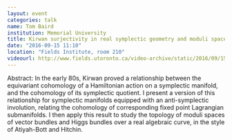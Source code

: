 ```yaml
---
layout: event
categories: talk
name: Tom Baird
institution: Memorial University
title: Kirwan surjectivity in real symplectic geometry and moduli spaces of vector bundles over a real curve
date: "2016-09-15 11:10"
location: "Fields Institute, room 210"
videourl: http://www.fields.utoronto.ca/video-archive/static/2016/09/1511-16025/mergedvideo.ogv
---
```

Abstract: In the early 80s, Kirwan proved a relationship between the equivariant cohomology of a Hamiltonian action on a symplectic manifold, and the cohomology of its symplectic quotient. I present a version of this relationship for symplectic manifolds equipped with an anti-symplectic involution, relating the cohomology of corresponding fixed point Lagrangian submanifolds. I then apply this result to study the topology of moduli spaces of vector bundles and Higgs bundles over a real algebraic curve, in the style of Atiyah-Bott and Hitchin.
